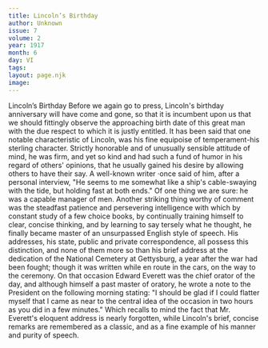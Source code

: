 ```yaml
---
title: Lincoln’s Birthday
author: Unknown
issue: 7
volume: 2
year: 1917
month: 6
day: VI
tags:
layout: page.njk
image:
---
```

Lincoln’s Birthday   Before we again go to press, Lincoln's birthday anniversary will have come and gone, so that it is incumbent upon us that we should fittingly observe the approaching birth date of this great man with the due respect to which it is justly entitled.   It has been said that one notable characteristic of Lincoln, was his fine equipoise of temperament-his sterling character. Strictly honorable and of unusually sensible attitude of mind, he was firm, and yet so kind and had such a fund of humor in his regard of others' opinions, that he usually gained his desire by allowing others to have their say. A well-known writer ·once said of him, after a personal interview, "He seems to me somewhat like a ship's cable-swaying with the tide, but holding fast at both ends." Of one thing we are sure: he was a capable manager of men. Another striking thing worthy of comment was the steadfast patience and persevering intelligence with which by constant study of a few choice books, by continually training himself to clear, concise thinking, and by learning to say tersely what he thought, he finally became master of an unsurpassed English style of speech. His addresses, his state, public and private correspondence, all possess this distinction, and none of them more so than his brief address at the dedication of the National Cemetery at Gettysburg, a year after the war had been fought; though it was written while en route in the cars, on the way to the ceremony.   On that occasion Edward Everett was the chief orator of the day, and although himself a past master of oratory, he wrote a note to the President on the following morning stating: "I should be glad if I could flatter myself that I came as near to the central idea of the occasion in two hours as you did in a few minutes."   Which recalls to mind the fact that Mr. Everett's eloquent address is nearly forgotten, while Lincoln's brief, concise remarks are remembered as a classic, and as a fine example of his manner and purity of speech.   
